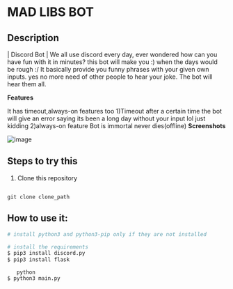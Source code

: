 # MAD LIBS BOT

## Description

| Discord Bot           | We all use discord every day, ever wondered how can you have fun with it in minutes?
this bot will make you :) when the days would be rough :/
It basically provide you funny phrases with your given own inputs.
yes no more need of other people to hear your joke. The bot will hear them all.

**Features**

It has timeout,always-on features too
1)Timeout 
after a certain time the bot will give an error saying its been a long day without your input lol just kidding
2)always-on feature
Bot is immortal never dies(offline)
**Screenshots**

![image](https://user-images.githubusercontent.com/75211982/123043516-039e3100-d416-11eb-9a05-d30985944129.png)
## Steps to try this

1. Clone this repository

```

git clone clone_path

```
## How to use it:

````python
# install python3 and python3-pip only if they are not installed

# install the requirements
$ pip3 install discord.py
$ pip3 install flask
````
````
   python
$ python3 main.py
````

















